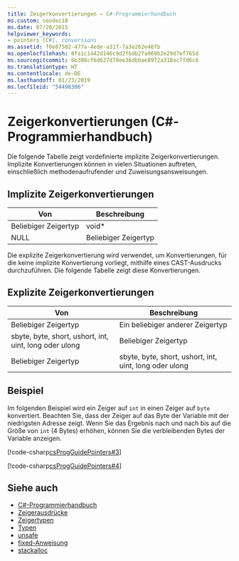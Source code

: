 ```yaml
---
title: Zeigerkonvertierungen – C#-Programmierhandbuch
ms.custom: seodec18
ms.date: 07/20/2015
helpviewer_keywords:
- pointers [C#], conversions
ms.assetid: f0e87502-477a-4ede-a31f-7a3e262e46fb
ms.openlocfilehash: 8fa1c1442d146c9d2fbdb2fa969b2e29d7ef765d
ms.sourcegitcommit: 6b308cf6d627d78ee36dbbae8972a310ac7fd6c8
ms.translationtype: HT
ms.contentlocale: de-DE
ms.lasthandoff: 01/23/2019
ms.locfileid: "54498306"
---
```

# <a name="pointer-conversions-c-programming-guide"></a>Zeigerkonvertierungen (C#-Programmierhandbuch)
Die folgende Tabelle zeigt vordefinierte implizite Zeigerkonvertierungen. Implizite Konvertierungen können in vielen Situationen auftreten, einschließlich methodenaufrufender und Zuweisungsansweisungen.  
  
## <a name="implicit-pointer-conversions"></a>Implizite Zeigerkonvertierungen  
  
|Von|Beschreibung|  
|----------|--------|  
|Beliebiger Zeigertyp|void*|  
|NULL|Beliebiger Zeigertyp|  
  
 Die explizite Zeigerkonvertierung wird verwendet, um Konvertierungen, für die keine implizite Konvertierung vorliegt, mithilfe eines CAST-Ausdrucks durchzuführen. Die folgende Tabelle zeigt diese Konvertierungen.  
  
## <a name="explicit-pointer-conversions"></a>Explizite Zeigerkonvertierungen  
  
|Von|Beschreibung|  
|----------|--------|  
|Beliebiger Zeigertyp|Ein beliebiger anderer Zeigertyp|  
|sbyte, byte, short, ushort, int, uint, long oder ulong|Beliebiger Zeigertyp|  
|Beliebiger Zeigertyp|sbyte, byte, short, ushort, int, uint, long oder ulong|  
  
## <a name="example"></a>Beispiel  
 Im folgenden Beispiel wird ein Zeiger auf `int` in einen Zeiger auf `byte` konvertiert. Beachten Sie, dass der Zeiger auf das Byte der Variable mit der niedrigsten Adresse zeigt. Wenn Sie das Ergebnis nach und nach bis auf die Größe von `int` (4 Bytes) erhöhen, können Sie die verbleibenden Bytes der Variable anzeigen.  
  
 [!code-csharp[csProgGuidePointers#3](../../../csharp/programming-guide/unsafe-code-pointers/codesnippet/CSharp/pointer-conversions_1.cs)]  
  
 [!code-csharp[csProgGuidePointers#4](../../../csharp/programming-guide/unsafe-code-pointers/codesnippet/CSharp/pointer-conversions_2.cs)]  
  
## <a name="see-also"></a>Siehe auch

- [C#-Programmierhandbuch](../../../csharp/programming-guide/index.md)
- [Zeigerausdrücke](../../../csharp/programming-guide/unsafe-code-pointers/pointer-expressions.md)
- [Zeigertypen](../../../csharp/programming-guide/unsafe-code-pointers/pointer-types.md)
- [Typen](../../../csharp/language-reference/keywords/types.md)
- [unsafe](../../../csharp/language-reference/keywords/unsafe.md)
- [fixed-Anweisung](../../../csharp/language-reference/keywords/fixed-statement.md)
- [stackalloc](../../../csharp/language-reference/keywords/stackalloc.md)
